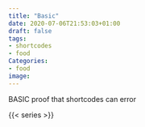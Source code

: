 ```yaml
---
title: "Basic"
date: 2020-07-06T21:53:03+01:00
draft: false
tags:
- shortcodes
- food
Categories:
- food
image: 
---
```

BASIC proof that shortcodes can error

{{< series >}}